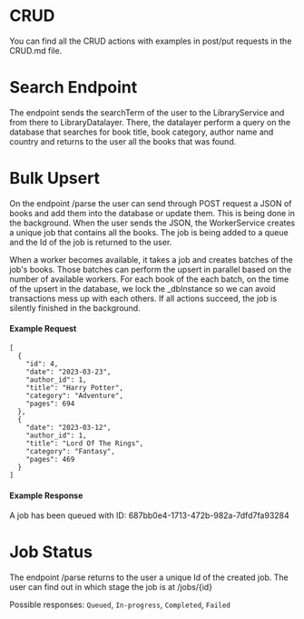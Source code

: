 # CRUD
You can find all the CRUD actions with examples in post/put requests in the CRUD.md file.

# Search Endpoint
The endpoint sends the searchTerm of the user to the LibraryService and from there to LibraryDatalayer. There, the datalayer perform a query on the database that searches for book title, book category, author name and country and returns to the user all the books that was found.

# Bulk Upsert
On the endpoint /parse the user can send through POST request a JSON of books and add them into the database or update them. This is being done in the background. When the user sends the JSON, the WorkerService creates a unique job that contains all the books. The job is being added to a queue and the Id of the job is returned to the user.

When a worker becomes available, it takes a job and creates batches of the job's books. Those batches can perform the upsert in parallel based on the number of available workers. For each book of the each batch, on the time of the upsert in the database, we lock the _dbInstance so we can avoid transactions mess up with each others. If all actions succeed, the job is silently finished in the background.

#### Example Request
```
[
  {
    "id": 4,
    "date": "2023-03-23",
    "author_id": 1,
    "title": "Harry Potter",
    "category": "Adventure",
    "pages": 694
  },
  {
    "date": "2023-03-12",
    "author_id": 1,
    "title": "Lord Of The Rings",
    "category": "Fantasy",
    "pages": 469
  }
]
```

#### Example Response
A job has been queued with ID: 687bb0e4-1713-472b-982a-7dfd7fa93284

# Job Status
The endpoint /parse returns to the user a unique Id of the created job. The user can find out in which stage the job is at /jobs/{id}

Possible responses: `Queued`, `In-progress`, `Completed`, `Failed`